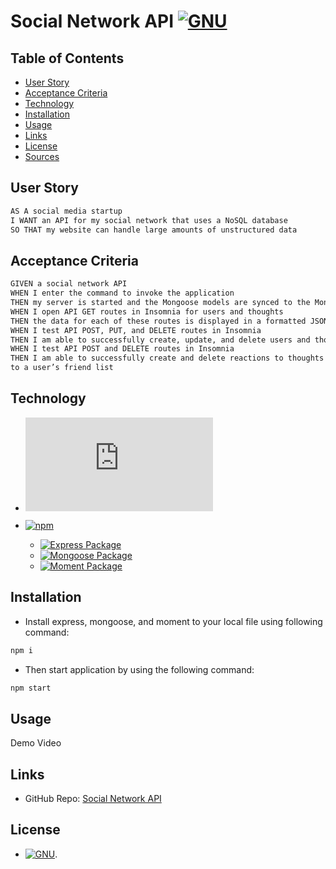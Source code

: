 # Social Network API [![GNU](https://img.shields.io/static/v1.svg?label=📃%20License&message=GNU&color=important)](./LICENSE)

## Table of Contents

* [User Story](#user-story)
* [Acceptance Criteria](#acceptance-criteria)
* [Technology](#technology)
* [Installation](#installation)
* [Usage](#usage)
* [Links](#links)
* [License](#license)
* [Sources](#sources)

## User Story

```md
AS A social media startup
I WANT an API for my social network that uses a NoSQL database
SO THAT my website can handle large amounts of unstructured data
```

## Acceptance Criteria

```md
GIVEN a social network API
WHEN I enter the command to invoke the application
THEN my server is started and the Mongoose models are synced to the MongoDB database
WHEN I open API GET routes in Insomnia for users and thoughts
THEN the data for each of these routes is displayed in a formatted JSON
WHEN I test API POST, PUT, and DELETE routes in Insomnia
THEN I am able to successfully create, update, and delete users and thoughts in my database
WHEN I test API POST and DELETE routes in Insomnia
THEN I am able to successfully create and delete reactions to thoughts and add and remove friends
to a user’s friend list
```

## Technology

* [![Node.js](https://img.shields.io/badge/Node.js®-v20.4.0-blue?logo=node.js)](https://nodejs.org/en)

* [![npm](https://img.shields.io/badge/npm-v9.8.0-blue?logo=npm)](https://docs.npmjs.com/cli/v9/)
  * [![Express Package](https://img.shields.io/badge/Express-4.18.2-green?logo=express)](https://www.npmjs.com/package/express)
  * [![Mongoose Package](https://img.shields.io/badge/Mongoose-7.5.0-green?logo=mysql)](https://www.npmjs.com/package/mongoose)
  * [![Moment Package](https://img.shields.io/badge/moment-2.29.4-green?logo=sequelize)](https://www.npmjs.com/package/moment)


## Installation

* Install express, mongoose, and moment to your local file using following command:

```bash
npm i
```

* Then start application by using the following command:

```bash
npm start
```

## Usage
Demo Video   



## Links

* GitHub Repo: [Social Network API](https://github.com/ceresmarkley/social-network-api)


## License

* [![GNU](https://img.shields.io/static/v1.svg?label=📃%20License&message=GNU&color=important)](./LICENSE).